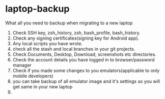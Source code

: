 # laptop-backup
What all you need to backup when migrating to a new laptop

1. Check SSH key, zsh_history, zsh, bash_profile, bash_history.
2. Check any signing certificates(signing key for Android app).
3. Any local scripts you have wrote.
4. check all the stash and local branches in your git projects.
5. Check Documents, Desktop, Download, screenshots etc directories.
6. Check the account details you have logged in to browser/password manager
7. Check if you made some changes to you emulators(applicable to only mobile developers)
8. you can take backup of all emulator image and it's settings so you will get same in your new laptop
9. 
